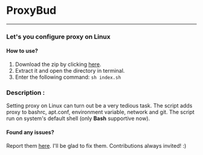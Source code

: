 # ProxyBud
---
### Let's you configure proxy on Linux
#### How to use?
1. Download the zip by clicking [here](https://github.com/hritikgupta/ProxyBud.git).
2. Extract it and open the directory in terminal.
3. Enter the following command: `sh index.sh`

### Description :
Setting proxy on Linux can turn out be a very tedious task. The script adds proxy to bashrc, apt.conf, environment variable, network and git. 
The script run on system's default shell (only **Bash** supportive now).
 #### Found any issues?
 Report them [here](https://github.com/hritikgupta/ProxyBud/issues). I'll be glad to fix them.
 Contributions always invited! :) 